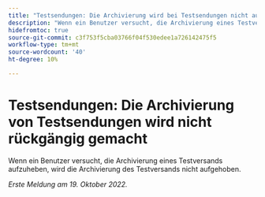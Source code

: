 ```yaml
---
title: "Testsendungen: Die Archivierung wird bei Testsendungen nicht aufgehoben."
description: "Wenn ein Benutzer versucht, die Archivierung eines Testversands aufzuheben, wird die Archivierung des Testversands nicht aufgehoben."
hidefromtoc: true
source-git-commit: c3f753f5cba03766f04f530edee1a726142475f5
workflow-type: tm+mt
source-wordcount: '40'
ht-degree: 10%

---
```



# Testsendungen: Die Archivierung von Testsendungen wird nicht rückgängig gemacht

Wenn ein Benutzer versucht, die Archivierung eines Testversands aufzuheben, wird die Archivierung des Testversands nicht aufgehoben.

_Erste Meldung am 19. Oktober 2022._

